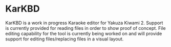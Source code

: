 # KarKBD

KarKBD is a work in progress Karaoke editor for Yakuza Kiwami 2. Support is currently provided for reading files in order to show proof of concept.
File editing capability for the tool is currently being worked on and will provide support for editing files/replacing files in a visual layout.

